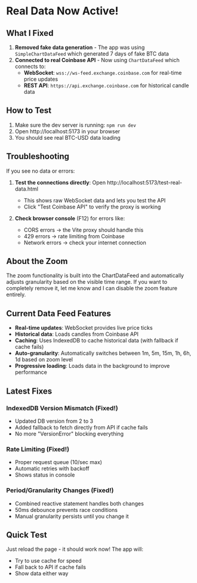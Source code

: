 # Real Data Now Active!

## What I Fixed

1. **Removed fake data generation** - The app was using `SimpleChartDataFeed` which generated 7 days of fake BTC data
2. **Connected to real Coinbase API** - Now using `ChartDataFeed` which connects to:
   - **WebSocket**: `wss://ws-feed.exchange.coinbase.com` for real-time price updates
   - **REST API**: `https://api.exchange.coinbase.com` for historical candle data

## How to Test

1. Make sure the dev server is running: `npm run dev`
2. Open http://localhost:5173 in your browser
3. You should see real BTC-USD data loading

## Troubleshooting

If you see no data or errors:

1. **Test the connections directly**: Open http://localhost:5173/test-real-data.html
   - This shows raw WebSocket data and lets you test the API
   - Click "Test Coinbase API" to verify the proxy is working

2. **Check browser console** (F12) for errors like:
   - CORS errors → the Vite proxy should handle this
   - 429 errors → rate limiting from Coinbase
   - Network errors → check your internet connection

## About the Zoom

The zoom functionality is built into the ChartDataFeed and automatically adjusts granularity based on the visible time range. If you want to completely remove it, let me know and I can disable the zoom feature entirely.

## Current Data Feed Features

- **Real-time updates**: WebSocket provides live price ticks
- **Historical data**: Loads candles from Coinbase API
- **Caching**: Uses IndexedDB to cache historical data (with fallback if cache fails)
- **Auto-granularity**: Automatically switches between 1m, 5m, 15m, 1h, 6h, 1d based on zoom level
- **Progressive loading**: Loads data in the background to improve performance

## Latest Fixes

### IndexedDB Version Mismatch (Fixed!)
- Updated DB version from 2 to 3
- Added fallback to fetch directly from API if cache fails
- No more "VersionError" blocking everything

### Rate Limiting (Fixed!)
- Proper request queue (10/sec max)
- Automatic retries with backoff
- Shows status in console

### Period/Granularity Changes (Fixed!)
- Combined reactive statement handles both changes
- 50ms debounce prevents race conditions
- Manual granularity persists until you change it

## Quick Test

Just reload the page - it should work now! The app will:
- Try to use cache for speed
- Fall back to API if cache fails
- Show data either way